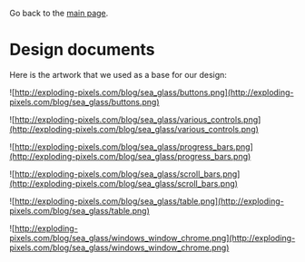Go back to the [main page](http://seaglasslookandfeel.com).

# Design documents #

Here is the artwork that we used as a base for our design:

![http://exploding-pixels.com/blog/sea_glass/buttons.png](http://exploding-pixels.com/blog/sea_glass/buttons.png)

![http://exploding-pixels.com/blog/sea_glass/various_controls.png](http://exploding-pixels.com/blog/sea_glass/various_controls.png)

![http://exploding-pixels.com/blog/sea_glass/progress_bars.png](http://exploding-pixels.com/blog/sea_glass/progress_bars.png)

![http://exploding-pixels.com/blog/sea_glass/scroll_bars.png](http://exploding-pixels.com/blog/sea_glass/scroll_bars.png)

![http://exploding-pixels.com/blog/sea_glass/table.png](http://exploding-pixels.com/blog/sea_glass/table.png)

![http://exploding-pixels.com/blog/sea_glass/windows_window_chrome.png](http://exploding-pixels.com/blog/sea_glass/windows_window_chrome.png)